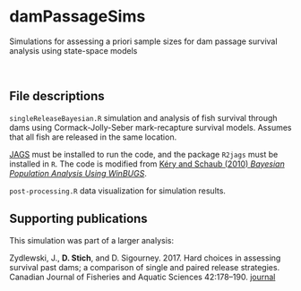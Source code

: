 # damPassageSims
Simulations for assessing a priori sample sizes for dam passage survival analysis using state-space models

<br>
 
## File descriptions

`singleReleaseBayesian.R` simulation and analysis of fish survival through dams using Cormack-Jolly-Seber mark-recapture survival models. Assumes that all fish are released in the same location.

[JAGS](http://sourceforge.net/projects/mcmc-jags/files/l) must be installed to run the code, and the package `R2jags` must be installed in `R`. The code is modified from [Kéry and Schaub (2010) _Bayesian Population Analysis Using WinBUGS_](http:/www.vogelwarte.ch/de/projekte/publikationen/bpa/).

`post-processing.R` data visualization for simulation results.

## Supporting publications

This simulation was part of a larger analysis:

Zydlewski, J., **D. Stich**, and D. Sigourney. 2017. Hard choices in assessing survival past dams; a comparison of single and paired release strategies. Canadian Journal of Fisheries and Aquatic Sciences 42:178–190. [journal](http://www.nrcresearchpress.com/doi/abs/10.1139/cjfas-2015-0480#.Ws53wy7wbIU)
